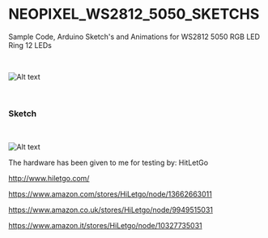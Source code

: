 # NEOPIXEL_WS2812_5050_SKETCHS

Sample Code, Arduino Sketch's and Animations for WS2812 5050 RGB LED Ring 12 LEDs 

</BR>

 ![Alt text](https://raw.githubusercontent.com/JonnyBanana/NEOPIXEL_WS2812_5050_SKETCHS/master/img/GIF.gif)
 
 </BR>
 
 
 <h3>Sketch</h3>
 
 </BR>
 
 
 
 
 ![Alt text]( https://raw.githubusercontent.com/JonnyBanana/NEOPIXEL_WS2812_5050_SKETCHS/master/Sketch's/SKETCH.JPG)
 
 

 
 
The hardware has been given to me for testing by: HitLetGo




 http://www.hiletgo.com/
 
 https://www.amazon.com/stores/HiLetgo/node/13662663011
 
 https://www.amazon.co.uk/stores/HiLetgo/node/9949515031
 
 https://www.amazon.it/stores/HiLetgo/node/10327735031

</BR>
